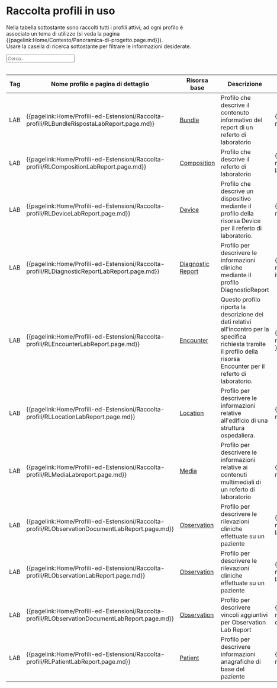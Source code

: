 <html>
  <head>
    <script src="https://ajax.googleapis.com/ajax/libs/jquery/3.6.0/jquery.min.js"></script>
    <script>
      $(document).ready(function () {
        $("#myInput").on("keyup", function () {
          var value = $(this).val().toLowerCase();
          $("#myTable tr").filter(function () {
            $(this).toggle($(this).text().toLowerCase().indexOf(value) > -1);
          });
        });
      });
    </script>
  </head>
  <body>
    <h1>Raccolta profili in uso</h1>
    <div>
      <p>
        Nella tabella sottostante sono raccolti tutti i profili attivi; ad ogni
        profilo è associato un tema di utilizzo (si veda la pagina
        {{pagelink:Home/Contesto/Panoramica-di-progetto.page.md}}).
        <br />
        Usare la casella di ricerca sottostante per filtrare le informazioni
        desiderate.
      </p>
      <input id="myInput" type="text" placeholder="Cerca.." />
    </div>
    <br />
    <table style="width: fit-content">
      <thead>
        <tr>
          <th>Tag</th>
          <th>Nome profilo e pagina di dettaglio</th>
          <th>Risorsa base</th>
          <th>Descrizione</th>
          <th>Link Simplifier</th>
        </tr>
      </thead>
      <tbody id="myTable">
        <tr>
          <td>LAB</td>
          <td>
            {{pagelink:Home/Profili-ed-Estensioni/Raccolta-profili/RLBundleRispostaLabReport.page.md}}
          </td>
          <td>
            <a href="http://hl7.org/fhir/R4/bundle.html">Bundle</a>
          </td>
          <td>
            Profilo che descrive il contenuto informativo del report di un referto di laboratorio
          </td>
          <td>
            {{link:http://hl7.it/fhir/lab-report/StructureDefinition/bundle-it-lab}}
          </td>
        </tr>
        <tr>
          <td>LAB</td>
          <td>
            {{pagelink:Home/Profili-ed-Estensioni/Raccolta-profili/RLCompositionLabReport.page.md}}
          </td>
          <td>
            <a href="http://hl7.org/fhir/R4/composition.html">Composition</a>
          </td>
          <td>
            Profilo che descrive il referto di laboratorio
          </td>
          <td>
            {{link:http://hl7.it/fhir/lab-report/StructureDefinition/composition-it-lab}}
          </td>
        </tr>
        <tr>
          <td>LAB</td>
          <td>
            {{pagelink:Home/Profili-ed-Estensioni/Raccolta-profili/RLDeviceLabReport.page.md}}
          </td>
          <td>
            <a href="http://hl7.org/fhir/R4/device.html">Device</a>
          </td>
          <td>
            Profilo che descrive un dispositivo mediante il profilo della risorsa Device per il referto di laboratorio.
          </td>
          <td>
            {{link:http://hl7.it/fhir/lab-report/StructureDefinition/device-it-lab}}
          </td>
        </tr>
        <tr>
          <td>LAB</td>
          <td>
            {{pagelink:Home/Profili-ed-Estensioni/Raccolta-profili/RLDiagnosticReportLabReport.page.md}}
          </td>
          <td>
            <a href="http://hl7.org/fhir/R4/diagnosticreport.html">Diagnostic Report</a>
          </td>
          <td>
            Profilo per descrivere le informazioni cliniche mediante il profilo DiagnosticReport
          </td>
          <td>
            {{link:http://hl7.it/fhir/lab-report/StructureDefinition/diagnosticreport-it-lab}}
          </td>
        </tr>
        <tr>
          <td>LAB</td>
          <td>
            {{pagelink:Home/Profili-ed-Estensioni/Raccolta-profili/RLEncounterLabReport.page.md}}
          </td>
          <td>
            <a href="http://hl7.org/fhir/R4/encounter.html">Encounter</a>
          </td>
          <td>
            Questo profilo riporta la descrizione dei dati relativi all'incontro per la specifica richiesta tramite il profilo della risorsa Encounter per il referto di laboratorio.
          </td>
          <td>
            {{link:http://hl7.it/fhir/lab-report/StructureDefinition/encounter-it-lab }}
          </td>
        </tr>
        <tr>
          <td>LAB</td>
          <td>
            {{pagelink:Home/Profili-ed-Estensioni/Raccolta-profili/RLLocationLabReport.page.md}}
          </td>
          <td>
            <a href="http://hl7.org/fhir/R4/location.html">Location</a>
          </td>
          <td>
            Profilo per descrivere le informazioni relative all'edificio di una struttura ospedaliera.
          </td>
          <td>
            {{link:http://hl7.it/fhir/lab-report/StructureDefinition/location-it-lab}}
          </td>
        </tr>
        <tr>
          <td>LAB</td>
          <td>
            {{pagelink:Home/Profili-ed-Estensioni/Raccolta-profili/RLMediaLabreport.page.md}}
          </td>
          <td>
            <a href="https://hl7.org/fhir/R4/media.html">Media</a>
          </td>
          <td>
            Profilo per descrivere le informazioni relative ai contenuti multimediali di un referto di laboratorio
          </td>
          <td>
            {{link:http://hl7.it/fhir/lab-report/StructureDefinition/media-it-lab}}
          </td>
        </tr>
        <tr>
          <td>LAB</td>
          <td>
            {{pagelink:Home/Profili-ed-Estensioni/Raccolta-profili/RLObservationDocumentLabReport.page.md}}
          </td>
          <td>
            <a href="http://hl7.org/fhir/R4/observation.html">Observation</a>
          </td>
          <td>
            Profilo per descrivere le rilevazioni cliniche effettuate su un paziente
          </td>
          <td>
            {{link:http://hl7.it/fhir/lab-report/StructureDefinition/observation-it-lab}}
          </td>
        </tr>
        <tr>
          <td>LAB</td>
          <td>
            {{pagelink:Home/Profili-ed-Estensioni/Raccolta-profili/RLObservationLabReport.page.md}}
          </td>
          <td>
            <a href="http://hl7.org/fhir/R4/observation.html">Observation</a>
          </td>
          <td>
            Profilo per descrivere le rilevazioni cliniche effettuate su un paziente
          </td>
          <td>
            {{link:http://hl7.it/fhir/lab-report/StructureDefinition/observation-it-lab}}
          </td>
        </tr>
        <tr>
          <td>LAB</td>
          <td>
            {{pagelink:Home/Profili-ed-Estensioni/Raccolta-profili/RLObservationDocumentLabReport.page.md}}
          </td>
          <td>
            <a href="http://hl7.org/fhir/R4/observation.html">Observation</a>
          </td>
          <td>
            Profilo per descrivere vincoli aggiuntivi per Observation Lab Report
          </td>
          <td>
            {{link:http://hl7.it/fhir/lab-report/StructureDefinition/observation-doc-it-lab}}
          </td>
        </tr>
        <tr>
          <td>LAB</td>
          <td>
            {{pagelink:Home/Profili-ed-Estensioni/Raccolta-profili/RLPatientLabReport.page.md}}
          </td>
          <td>
            <a href="http://hl7.org/fhir/R4/patient.html">Patient</a>
          </td>
          <td>
            Profilo per descrivere informazioni anagrafiche di base del paziente
          </td>
          <td>
            {{link:http://hl7.it/fhir/lab-report/StructureDefinition/patient-it-lab}}
          </td>
        </tr>
      </tbody>
    </table>
  </body>
</html>
